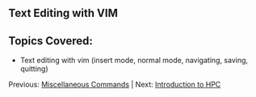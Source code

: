 ## Text Editing with VIM

## Topics Covered:

 * Text editing with vim (insert mode, normal mode, navigating, saving, quitting)


Previous: [Miscellaneous Commands](intro_to_linux_07.md) | Next: [Introduction to HPC](intro_to_hpc_01.md)

